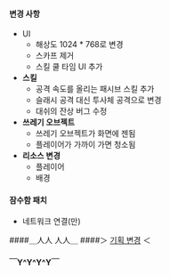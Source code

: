 #### 변경 사항
* UI
  * 해상도 1024 * 768로 변경
  * 스카프 제거
  * 스킬 쿨 타임 UI 추가 
* __스킬__
  * 공격 속도를 올리는 패시브 스킬 추가
  * 슬래시 공격 대신 투사체 공격으로 변경
  * 대쉬의 잔상 버그 수정
* __쓰레기 오브젝트__
  * 쓰레기 오브젝트가 화면에 젠됨
  * 플레이어가 가까이 가면 청소됨
* __리소스 변경__
  * 플레이어
  * 배경
  

#### 잠수함 패치
* 네트워크 연결(만)


####＿人人 人人＿
####＞ [기획 변경](https://docs.google.com/document/d/16gD7MowB0o4ZP13gcutiGXxGiiw915KenK5swTuI444) ＜
#### ￣Y^Y^Y^Y￣


